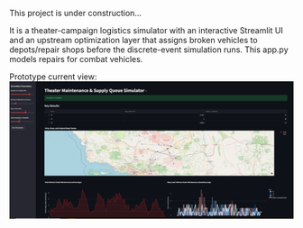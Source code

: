 This project is under construction... 

It is a theater-campaign logistics simulator with an interactive Streamlit UI and an upstream optimization layer that assigns broken vehicles to depots/repair shops before the discrete-event simulation runs. This app.py models repairs for combat vehicles. 

Prototype current view: 
![image](https://github.com/brandonlwallace/theater_maintenance/blob/main/streamlit_dash.png) 
